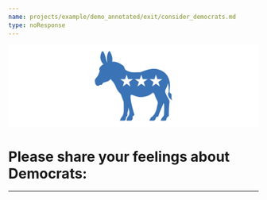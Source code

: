 ```yaml
---
name: projects/example/demo_annotated/exit/consider_democrats.md
type: noResponse
---
```


![donkeyIcon](projects/example/demo_annotated/exit/donkey.jpg)

# Please share your feelings about **Democrats**:

---
